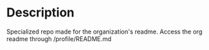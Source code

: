 # Description
Specialized repo made for the organization's readme.
Access the org readme through /profile/README.md
